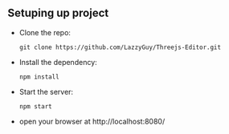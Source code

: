 
## Setuping up project
* Clone the repo:
  ```
  git clone https://github.com/LazzyGuy/Threejs-Editor.git
  ```
* Install the dependency:
  ```
  npm install
  ```
* Start the server:
  ```
  npm start
  ```
* open your browser at http://localhost:8080/
